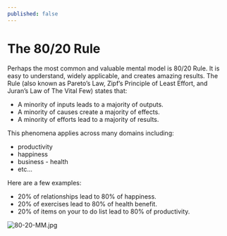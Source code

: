 ```yaml
---
published: false
---
```

# The 80/20 Rule

Perhaps the most common and valuable mental model is 80/20 Rule. It is easy to understand, widely applicable, and creates amazing results.  The Rule (also known as Pareto’s Law, Zipf’s Principle of Least Effort, and Juran’s Law of The Vital Few) states that:

- A minority of inputs leads to a majority of outputs.
- A minority of causes create a majority of effects.
- A minority of efforts lead to a majority of results.

This phenomena applies across many domains including:
- productivity
- happiness 
- business - health
- etc...

Here are a few examples:

- 20% of relationships lead to 80% of happiness.
- 20% of exercises lead to 80% of health benefit.
- 20% of items on your to do list lead to 80% of productivity.

![80-20-MM.jpg]({{site.baseurl}}/_posts/80-20-MM.jpg)

